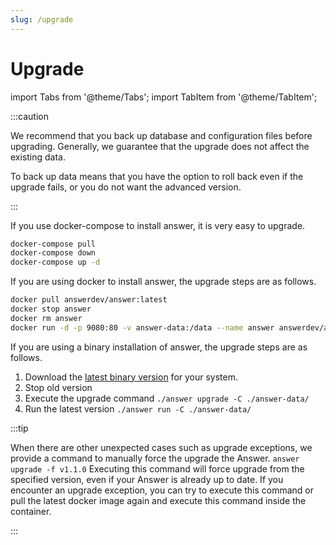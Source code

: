 ```yaml
---
slug: /upgrade
---
```


# Upgrade

import Tabs from '@theme/Tabs';
import TabItem from '@theme/TabItem';

:::caution

We recommend that you back up database and configuration files before upgrading. Generally, we guarantee that the upgrade does not affect the existing data.

To back up data means that you have the option to roll back even if the upgrade fails, or you do not want the advanced version.

:::

<Tabs>
  <TabItem value="docker-compose" label="Docker Compose" default>

If you use docker-compose to install answer, it is very easy to upgrade.

```bash
docker-compose pull
docker-compose down
docker-compose up -d
```

  </TabItem>
  <TabItem value="docker" label="Docker">

If you are using docker to install answer, the upgrade steps are as follows.

```bash
docker pull answerdev/answer:latest
docker stop answer
docker rm answer
docker run -d -p 9080:80 -v answer-data:/data --name answer answerdev/answer:latest
```

  </TabItem>
  <TabItem value="binary" label="Binary">

If you are using a binary installation of answer, the upgrade steps are as follows.

1. Download the [latest binary version](https://github.com/apache/incubator-answer/releases) for your system.
2. Stop old version
3. Execute the upgrade command `./answer upgrade -C ./answer-data/`
4. Run the latest version `./answer run -C ./answer-data/`


  </TabItem>
</Tabs>

:::tip

When there are other unexpected cases such as upgrade exceptions, we provide a command to manually force the upgrade the Answer. `answer upgrade -f v1.1.0` Executing this command will force upgrade from the specified version, even if your Answer is already up to date. If you encounter an upgrade exception, you can try to execute this command or pull the latest docker image again and execute this command inside the container.

:::
